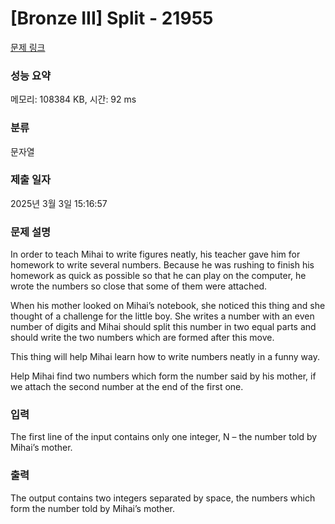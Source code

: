 # [Bronze III] Split - 21955 

[문제 링크](https://www.acmicpc.net/problem/21955) 

### 성능 요약

메모리: 108384 KB, 시간: 92 ms

### 분류

문자열

### 제출 일자

2025년 3월 3일 15:16:57

### 문제 설명

<p>In order to teach Mihai to write figures neatly, his teacher gave him for homework to write several numbers. Because he was rushing to finish his homework as quick as possible so that he can play on the computer, he wrote the numbers so close that some of them were attached.</p>

<p>When his mother looked on Mihai’s notebook, she noticed this thing and she thought of a challenge for the little boy. She writes a number with an even number of digits and Mihai should split this number in two equal parts and should write the two numbers which are formed after this move.</p>

<p>This thing will help Mihai learn how to write numbers neatly in a funny way.</p>

<p>Help Mihai find two numbers which form the number said by his mother, if we attach the second number at the end of the first one.</p>

### 입력 

 <p>The first line of the input contains only one integer, N – the number told by Mihai’s mother.</p>

### 출력 

 <p>The output contains two integers separated by space, the numbers which form the number told by Mihai’s mother.</p>

